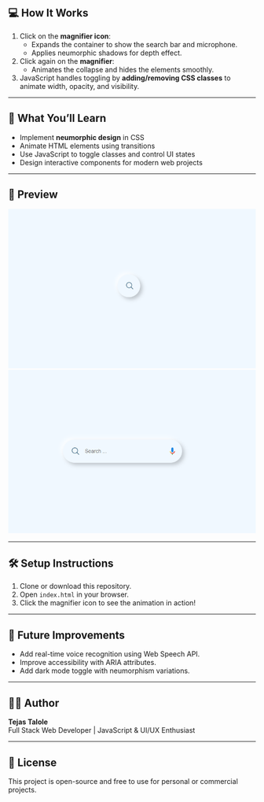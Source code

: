 ## 💻 How It Works

1. Click on the **magnifier icon**:
   - Expands the container to show the search bar and microphone.
   - Applies neumorphic shadows for depth effect.
2. Click again on the **magnifier**:
   - Animates the collapse and hides the elements smoothly.
3. JavaScript handles toggling by **adding/removing CSS classes** to animate width, opacity, and visibility.

---

## 🧠 What You’ll Learn

- Implement **neumorphic design** in CSS
- Animate HTML elements using transitions
- Use JavaScript to toggle classes and control UI states
- Design interactive components for modern web projects

---

## 📸 Preview

![Preview](result1.png)  
![Preview](result2.PNG)

---

## 🛠️ Setup Instructions

1. Clone or download this repository.
2. Open `index.html` in your browser.
3. Click the magnifier icon to see the animation in action!

---

## 📌 Future Improvements

- Add real-time voice recognition using Web Speech API.
- Improve accessibility with ARIA attributes.
- Add dark mode toggle with neumorphism variations.

---

## 🧑‍💻 Author

**Tejas Talole**  
Full Stack Web Developer | JavaScript & UI/UX Enthusiast

---

## 📄 License

This project is open-source and free to use for personal or commercial projects.

